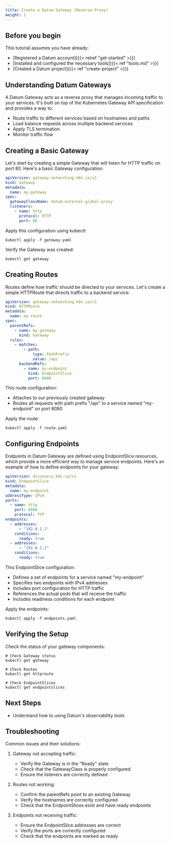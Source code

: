 ```yaml
---
title: Create a Datum Gateway (Reverse Proxy)
weight: 1
---
```


## Before you begin

This tutorial assumes you have already:

- [Registered a Datum account]({{< relref "get-started" >}})
- [Installed and configured the necessary tools]({{< ref "tools.md" >}})
- [Created a Datum project]({{< ref "create-project" >}})

## Understanding Datum Gateways

A Datum Gateway acts as a reverse proxy that manages incoming traffic to your services. It's built on top of the Kubernetes Gateway API specification and provides a way to:

- Route traffic to different services based on hostnames and paths
- Load balance requests across multiple backend services
- Apply TLS termination
- Monitor traffic flow

## Creating a Basic Gateway

Let's start by creating a simple Gateway that will listen for HTTP traffic on port 80. Here's a basic Gateway configuration:

```yaml
apiVersion: gateway.networking.k8s.io/v1
kind: Gateway
metadata:
  name: my-gateway
spec:
  gatewayClassName: datum-external-global-proxy
  listeners:
    - name: http
      protocol: HTTP
      port: 80
```

Apply this configuration using kubectl:

```shell
kubectl apply -f gateway.yaml
```

Verify the Gateway was created:

```shell
kubectl get gateway
```

## Creating Routes

Routes define how traffic should be directed to your services. Let's create a simple HTTPRoute that directs traffic to a backend service:

```yaml
apiVersion: gateway.networking.k8s.io/v1
kind: HTTPRoute
metadata:
  name: my-route
spec:
  parentRefs:
    - name: my-gateway
      kind: Gateway
  rules:
    - matches:
        - path:
            type: PathPrefix
            value: /api
      backendRefs:
        - name: my-endpoint
          kind: EndpointSlice
          port: 8080
```

This route configuration:
- Attaches to our previously created gateway
- Routes all requests with path prefix "/api" to a service named "my-endpoint" on port 8080

Apply the route:

```shell
kubectl apply -f route.yaml
```

## Configuring Endpoints

Endpoints in Datum Gateway are defined using EndpointSlice resources, which provide a more efficient way to manage service endpoints. Here's an example of how to define endpoints for your gateway:

```yaml
apiVersion: discovery.k8s.io/v1
kind: EndpointSlice
metadata:
  name: my-endpoint
addressType: IPv4
ports:
  - name: http
    port: 8080
    protocol: TCP
endpoints:
  - addresses:
      - "192.0.2.1"
    conditions:
      ready: true
  - addresses:
      - "192.0.2.2"
    conditions:
      ready: true
```

This EndpointSlice configuration:
- Defines a set of endpoints for a service named "my-endpoint"
- Specifies two endpoints with IPv4 addresses
- Includes port configuration for HTTP traffic
- References the actual pods that will receive the traffic
- Includes readiness conditions for each endpoint

Apply the endpoints:

```shell
kubectl apply -f endpoints.yaml
```

## Verifying the Setup

Check the status of your gateway components:

```shell
# Check Gateway status
kubectl get gateway

# Check Routes
kubectl get httproute

# Check EndpointSlices
kubectl get endpointslices
```

## Next Steps

- Understand how to using Datum's observability tools

## Troubleshooting

Common issues and their solutions:

1. Gateway not accepting traffic:
   - Verify the Gateway is in the "Ready" state
   - Check that the GatewayClass is properly configured
   - Ensure the listeners are correctly defined

2. Routes not working:
   - Confirm the parentRefs point to an existing Gateway
   - Verify the hostnames are correctly configured
   - Check that the EndpointSlices exist and have ready endpoints

3. Endpoints not receiving traffic:
   - Ensure the EndpointSlice addresses are correct
   - Verify the ports are correctly configured
   - Check that the endpoints are marked as ready

